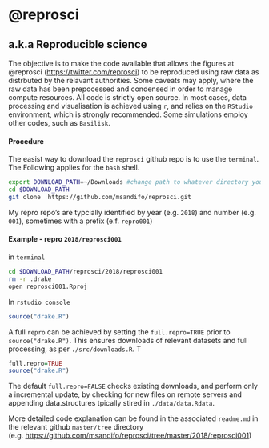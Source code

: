 @reprosci
================

## a.k.a Reproducible science

The objective is to make the code available that allows the figures at
@reprosci (<https://twitter.com/reprosci>) to be reproduced using raw
data as distrbuted by the relavant authorities. Some caveats may apply,
where the raw data has been prepocessed and condensed in order to manage
compute resources. All code is strictly open source. In most cases, data
processing and visualisation is achieved using `r`, and relies on the
`RStudio` environment, which is strongly recommended. Some simulations
employ other codes, such as `Basilisk`.

#### Procedure

The easist way to download the `reprosci` github repo is to use the
`terminal`. The Following applies for the `bash`
shell.

``` bash
export DOWNLOAD_PATH=~/Downloads #change path to whatever directory you want
cd $DOWNLOAD_PATH 
git clone  https://github.com/msandifo/reprosci.git
```

My repro repo’s are typcially identified by year (e.g. `2018`) and
number (e.g. `001`), sometimes with a prefix (e.f. `repro001`)

#### Example - repro `2018/reprosci001`

in `terminal`

``` bash
cd $DOWNLOAD_PATH/reprosci/2018/reprosci001  
rm -r .drake 
open reprosci001.Rproj 
```

In `rstudio console`

``` r
source("drake.R")
```

A full `repro` can be achieved by setting the `full.repro=TRUE` prior to
`source("drake.R")`. This ensures downloads of relevant datasets and
full processing, as per `./src/downloads.R`. T

``` r
full.repro=TRUE
source("drake.R")
```

The default `full.repro=FALSE` checks existing downloads, and perform
only a incremental update, by checking for new files on remote servers
and appending data.structures tpically stired in `./data/data.Rdata`.

More detailed code explanation can be found in the associated
`readme.md` in the relevant github `master/tree` directory
(e.g. <https://github.com/msandifo/reprosci/tree/master/2018/reprosci001>)
